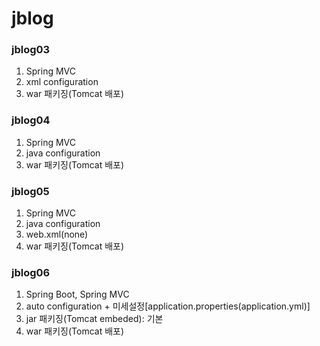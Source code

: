 # jblog

### jblog03
1.	Spring MVC
2.	xml configuration
3.	war 패키징(Tomcat 배포)

### jblog04
1.	Spring MVC
2.	java configuration
3.	war 패키징(Tomcat 배포)

### jblog05
1.	Spring MVC
2.	java configuration
3.	web.xml(none)
4.	war 패키징(Tomcat 배포)

### jblog06
1.	Spring Boot, Spring MVC
2.	auto configuration + 미세설정[application.properties(application.yml)]
3.	jar 패키징(Tomcat embeded): 기본
4.	war 패키징(Tomcat 배포)